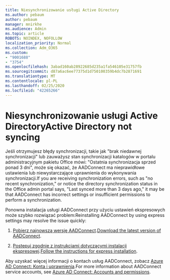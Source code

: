 ```yaml
---
title: Niesynchronizowanie usługi Active Directory
ms.author: pebaum
author: pebaum
manager: mnirkhe
ms.audience: Admin
ms.topic: article
ROBOTS: NOINDEX, NOFOLLOW
localization_priority: Normal
ms.collection: Adm_O365
ms.custom:
- "9001688"
- "3754"
ms.openlocfilehash: 3abad160ab28922685d235a1fa546105e31757fb
ms.sourcegitcommit: d87a6ac6ee77375d1d750100359b4dc7b2871691
ms.translationtype: MT
ms.contentlocale: pl-PL
ms.lasthandoff: 02/25/2020
ms.locfileid: "42265266"
---
```

# <a name="active-directory-not-syncing"></a><span data-ttu-id="165d9-102">Niesynchronizowanie usługi Active Directory</span><span class="sxs-lookup"><span data-stu-id="165d9-102">Active Directory not syncing</span></span>

<span data-ttu-id="165d9-103">Jeśli otrzymujesz błędy synchronizacji, takie jak "brak niedawnej synchronizacji" lub zauważysz stan synchronizacji katalogów w portalu administracyjnym pakietu Office mówi: "Ostatnia synchronizacja sprzed ponad 3 dni", może się okazać, że AADConnect ma nieprawidłowe ustawienia lub niewystarczające uprawnienia do wykonywania synchronizacji.</span><span class="sxs-lookup"><span data-stu-id="165d9-103">If you are receiving synchronization errors, such as "no recent synchronization," or notice the directory synchronization status in the Office admin portal says, "Last synced more than 3 days ago," it may be that AADConnect has incorrect settings or insufficient permissions to perform a synchronization.</span></span>  

<span data-ttu-id="165d9-104">Ponowna instalacja usługi AADConnect przy użyciu ustawień ekspresowych może szybko rozwiązać problem:</span><span class="sxs-lookup"><span data-stu-id="165d9-104">Reinstalling AADConnect by using express settings may resolve the issue quickly:</span></span>

1. <span data-ttu-id="165d9-105">[Pobierz najnowszą wersję AADConnect](https://go.microsoft.com/fwlink/?LinkId=615771).</span><span class="sxs-lookup"><span data-stu-id="165d9-105">[Download the latest version of AADConnect](https://go.microsoft.com/fwlink/?LinkId=615771).</span></span>

2. <span data-ttu-id="165d9-106">[Postępuj zgodnie z instrukcjami dotyczącymi instalacji ekspresowej](https://docs.microsoft.com/azure/active-directory/hybrid/how-to-connect-install-express).</span><span class="sxs-lookup"><span data-stu-id="165d9-106">[Follow the instructions for express installation](https://docs.microsoft.com/azure/active-directory/hybrid/how-to-connect-install-express).</span></span>

<span data-ttu-id="165d9-107">Aby uzyskać więcej informacji o kontach usług AADConnect, zobacz [Azure AD Connect: Konta i uprawnienia](https://docs.microsoft.com/azure/active-directory/hybrid/reference-connect-accounts-permissions).</span><span class="sxs-lookup"><span data-stu-id="165d9-107">For more information about AADConnect service accounts, see [Azure AD Connect: Accounts and permissions](https://docs.microsoft.com/azure/active-directory/hybrid/reference-connect-accounts-permissions).</span></span>
